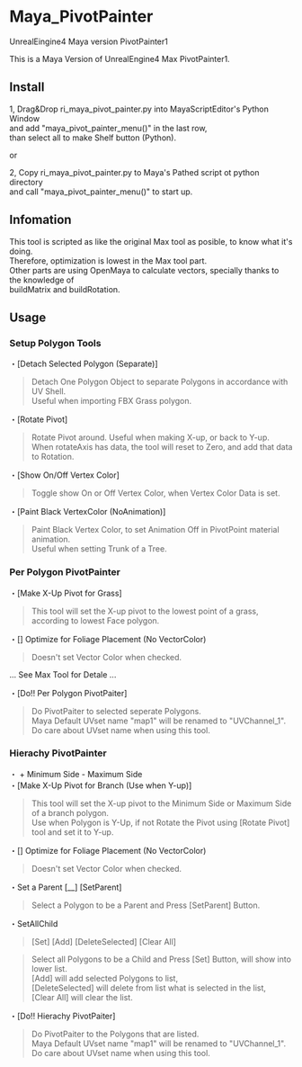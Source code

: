 ﻿# Maya_PivotPainter
UnrealEingine4 Maya version PivotPainter1  

This is a Maya Version of UnrealEngine4 Max PivotPainter1.  


## Install

1,
Drag&Drop ri_maya_pivot_painter.py into MayaScriptEditor's Python Window  
and add "maya_pivot_painter_menu()" in the last row,  
than select all to make Shelf button (Python).   

or 

2,
Copy ri_maya_pivot_painter.py to Maya's Pathed script ot python directory  
and call "maya_pivot_painter_menu()" to start up.  


## Infomation

This tool is scripted as like the original Max tool as posible, to know what it's doing.  
Therefore, optimization is lowest in the Max tool part.  
Other parts are using OpenMaya to calculate vectors, specially thanks to the knowledge of  
buildMatrix and buildRotation.  


## Usage

### Setup Polygon Tools  
・[Detach Selected Polygon (Separate)]  
> Detach One Polygon Object to separate Polygons in accordance with UV Shell.  
> Useful when importing FBX Grass polygon.  


・[Rotate Pivot]  
> Rotate Pivot around.  Useful when making X-up, or back to Y-up.  
> When rotateAxis has data, the tool will reset to Zero, and add that data to Rotation.  



・[Show On/Off Vertex Color]  
> Toggle show On or Off Vertex Color, when Vertex Color Data is set.  


・[Paint Black VertexColor (NoAnimation)]  
> Paint Black Vertex Color, to set Animation Off in PivotPoint material animation.  
> Useful when setting Trunk of a Tree.  



### Per Polygon PivotPainter  
・[Make X-Up Pivot for Grass]  
> This tool will set the X-up pivot to the lowest point of a grass, according to lowest Face polygon.  


・[] Optimize for Foliage Placement (No VectorColor)  
> Doesn't set Vector Color when checked.  


  ... See Max Tool for Detale ...  


・[Do!! Per Polygon PivotPaiter]  
> Do PivotPaiter to selected seperate Polygons.  
> Maya Default UVset name "map1" will be renamed to "UVChannel_1".  
> Do care about UVset name when using this tool.  



### Hierachy PivotPainter
・  + Minimum Side - Maximum Side  
・[Make X-Up Pivot for Branch (Use when Y-up)]  
> This tool will set the X-up pivot to the Minimum Side or Maximum Side of a branch polygon.  
> Use when Polygon is Y-Up, if not Rotate the Pivot using [Rotate Pivot] tool and set it to Y-up.  


・[] Optimize for Foliage Placement (No VectorColor)  
> Doesn't set Vector Color when checked.  



・Set a Parent [__]  [SetParent]  
> Select a Polygon to be a Parent and Press [SetParent] Button.  


・SetAllChild  
> [Set]  [Add]  [DeleteSelected]  [Clear All]   

> Select all Polygons to be a Child and Press [Set] Button, will show into lower list.  
> [Add] will add selected Polygons to list,   
> [DeleteSelected] will delete from list what is selected in the list,  
> [Clear All]  will clear the list.  


・[Do!! Hierachy PivotPaiter]  
> Do PivotPaiter to the Polygons that are listed.   
> Maya Default UVset name "map1" will be renamed to "UVChannel_1".  
> Do care about UVset name when using this tool.  

